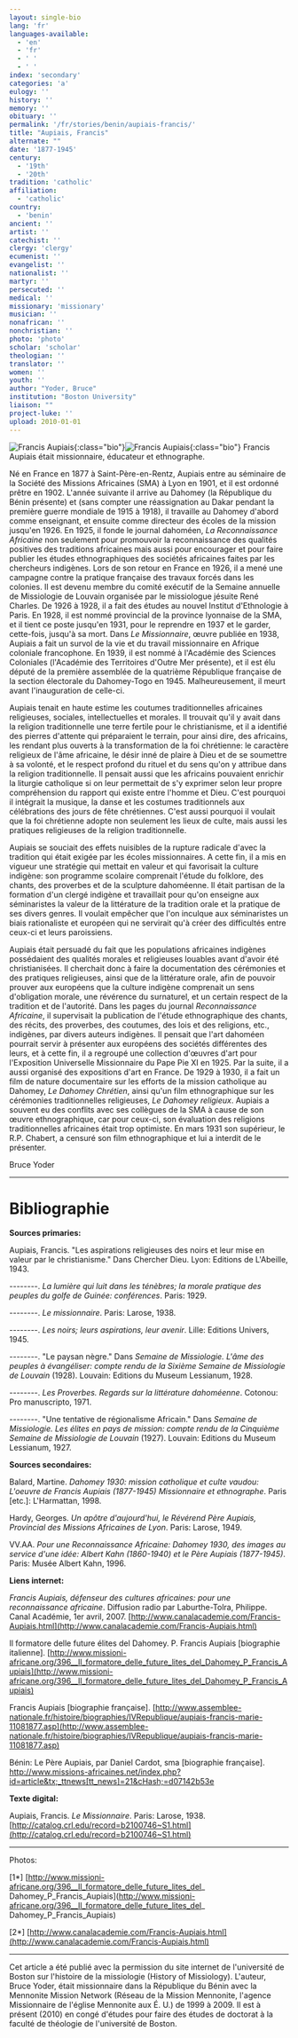```yaml
---
layout: single-bio
lang: 'fr'
languages-available:
  - 'en'
  - 'fr'
  - ' '
  - ' '
index: 'secondary'
categories: 'a'
eulogy: ''
history: ''
memory: ''
obituary: ''
permalink: '/fr/stories/benin/aupiais-francis/'
title: "Aupiais, Francis"
alternate: ""
date: '1877-1945'
century:
  - '19th'
  - '20th'
tradition: 'catholic'
affiliation:
  - 'catholic'
country:
  - 'benin'
ancient: ''
artist: ''
catechist: ''
clergy: 'clergy'
ecumenist: ''
evangelist: ''
nationalist: ''
martyr: ''
persecuted: ''
medical: ''
missionary: 'missionary'
musician: ''
nonafrican: ''
nonchristian: ''
photo: 'photo'
scholar: 'scholar'
theologian: ''
translator: ''
women: ''
youth: ''
author: "Yoder, Bruce"
institution: "Boston University"
liaison: ""
project-luke: ''
upload: 2010-01-01
---
```


![Francis Aupiais](/images/bio-pics/benin/aupiais-francis/aupiais.jpg){:class="bio"}![Francis Aupiais](/images/bio-pics/benin/aupiais-francis/francis_Aupiais.jpg){:class="bio"} Francis Aupiais était missionnaire, éducateur et ethnographe.

Né en France en 1877 à Saint-Père-en-Rentz, Aupiais entre au séminaire de la Société des Missions Africaines (SMA) à Lyon en 1901, et il est ordonné prêtre en 1902. L'année suivante il arrive au Dahomey (la République du Bénin présente) et (sans compter une réassignation au Dakar pendant la première guerre mondiale de 1915 à 1918), il travaille au Dahomey d'abord comme enseignant, et ensuite comme directeur des écoles de la mission jusqu'en 1926. En 1925, il fonde le journal dahoméen, *La Reconnaissance Africaine* non seulement pour promouvoir la reconnaissance des qualités positives des traditions africaines mais aussi pour encourager et pour faire publier les études ethnographiques des sociétés africaines faites par les chercheurs indigènes. Lors de son retour en France en 1926, il a mené une campagne contre la pratique française des travaux forcés dans les colonies. Il est devenu membre du comité exécutif de la Semaine annuelle de Missiologie de Louvain organisée par le missiologue jésuite René Charles. De 1926 à 1928, il a fait des études au nouvel Institut d'Ethnologie à Paris. En 1928, il est nommé provincial de la province lyonnaise de la SMA, et il tient ce poste jusqu'en 1931, pour le reprendre en 1937 et le garder, cette-fois, jusqu'à sa mort. Dans *Le Missionnaire*, œuvre publiée en 1938, Aupiais a fait un survol de la vie et du travail missionnaire en Afrique coloniale francophone. En 1939, il est nommé à l'Académie des Sciences Coloniales (l'Académie des Territoires d'Outre Mer présente), et il est élu député de la première assemblée de la quatrième République française de la section électorale du Dahomey-Togo en 1945. Malheureusement, il meurt avant l'inauguration de celle-ci.

Aupiais tenait en haute estime les coutumes traditionnelles africaines religieuses, sociales, intellectuelles et morales. Il trouvait qu'il y avait dans la religion traditionnelle une terre fertile pour le christianisme, et il a identifié des pierres d'attente qui préparaient le terrain, pour ainsi dire, des africains, les rendant plus ouverts à la transformation de la foi chrétienne: le caractère religieux de l'âme africaine, le désir inné de plaire à Dieu et de se soumettre à sa volonté, et le respect profond du rituel et du sens qu'on y attribue dans la religion traditionnelle. Il pensait aussi que les africains pouvaient enrichir la liturgie catholique si on leur permettait de s'y exprimer selon leur propre compréhension du rapport qui existe entre l'homme et Dieu. C'est pourquoi il intégrait la musique, la danse et les costumes traditionnels aux célébrations des jours de fête chrétiennes. C'est aussi pourquoi il voulait que la foi chrétienne adopte non seulement les lieux de culte, mais aussi les pratiques religieuses de la religion traditionnelle.

Aupiais se souciait des effets nuisibles de la rupture radicale d'avec la tradition qui était exigée par les écoles missionnaires. A cette fin, il a mis en vigueur une stratégie qui mettait en valeur et qui favorisait la culture indigène: son programme scolaire comprenait l'étude du folklore, des chants, des proverbes et de la sculpture dahoméenne. Il était partisan de la formation d'un clergé indigène et travaillait pour qu'on enseigne aux séminaristes la valeur de la littérature de la tradition orale et la pratique de ses divers genres. Il voulait empêcher que l'on inculque aux séminaristes un biais rationaliste et européen qui ne servirait qu'à créer des difficultés entre ceux-ci et leurs paroissiens.

Aupiais était persuadé du fait que les populations africaines indigènes possédaient des qualités morales et religieuses louables avant d'avoir été christianisées. Il cherchait donc à faire la documentation des cérémonies et des pratiques religieuses, ainsi que de la littérature orale, afin de pouvoir prouver aux européens que la culture indigène comprenait un sens d'obligation morale, une révérence du surnaturel, et un certain respect de la tradition et de l'autorité. Dans les pages du journal *Reconnaissance Africaine*, il supervisait la publication de l'étude ethnographique des chants, des récits, des proverbes, des coutumes, des lois et des religions, etc., indigènes, par divers auteurs indigènes. Il pensait que l'art dahoméen pourrait servir à présenter aux européens des sociétés différentes des leurs, et à cette fin, il a regroupé une collection d'œuvres d'art pour l'Exposition Universelle Missionnaire du Pape Pie XI en 1925. Par la suite, il a aussi organisé des expositions d'art en France. De 1929 à 1930, il a fait un film de nature documentaire sur les efforts de la mission catholique au Dahomey, *Le Dahomey Chrétien*, ainsi qu'un film ethnographique sur les cérémonies traditionnelles religieuses, *Le Dahomey religieux*. Aupiais a souvent eu des conflits avec ses collègues de la SMA à cause de son œuvre ethnographique, car pour ceux-ci, son évaluation des religions traditionnelles africaines était trop optimiste. En mars 1931 son supérieur, le R.P. Chabert, a censuré son film ethnographique et lui a interdit de le présenter.

Bruce Yoder

---

# Bibliographie

**Sources primaries:**

Aupiais, Francis. "Les aspirations religieuses des noirs et leur mise en valeur par le christianisme." Dans Chercher Dieu. Lyon: Editions de L'Abeille, 1943.

--------. *La lumière qui luit dans les ténèbres; la morale pratique des peuples du golfe de Guinée: conférences*. Paris: 1929.

--------. *Le missionnaire*. Paris: Larose, 1938.

--------. *Les noirs; leurs aspirations, leur avenir*. Lille: Editions Univers, 1945.

--------. "Le paysan nègre." Dans *Semaine de Missiologie. L'âme des peuples à évangéliser: compte rendu de la Sixième Semaine de Missiologie de Louvain* (1928). Louvain: Editions du Museum Lessianum, 1928.

--------. *Les Proverbes. Regards sur la littérature dahoméenne*. Cotonou: Pro manuscripto, 1971.

--------. "Une tentative de régionalisme Africain." Dans *Semaine de Missiologie. Les élites en pays de mission: compte rendu de la Cinquième Semaine de Missiologie de Louvain* (1927). Louvain: Editions du Museum Lessianum, 1927.

**Sources secondaires:**

Balard, Martine. *Dahomey 1930: mission catholique et culte vaudou: L'oeuvre de Francis Aupiais (1877-1945) Missionnaire et ethnographe*. Paris [etc.]: L'Harmattan, 1998.

Hardy, Georges. *Un apôtre d'aujourd'hui, le Révérend Père Aupiais, Provincial des Missions Africaines de Lyon*. Paris: Larose, 1949.

VV.AA. *Pour une Reconnaissance Africaine: Dahomey 1930,  des images au service d'une idée: Albert Kahn (1860-1940) et le Père Aupiais (1877-1945)*. Paris: Musée Albert Kahn, 1996.

**Liens internet:**

*Francis Aupiais, défenseur des cultures africaines: pour une reconnaissance africaine*. Diffusion radio par Laburthe-Tolra, Philippe. Canal Académie, 1er avril, 2007. [http://www.canalacademie.com/Francis-Aupiais.html](http://www.canalacademie.com/Francis-Aupiais.html)

Il formatore delle future élites del Dahomey. P. Francis Aupiais [biographie italienne]. [http://www.missioni-africane.org/396__Il_formatore_delle_future_lites_del_Dahomey_P_Francis_Aupiais](http://www.missioni-africane.org/396__Il_formatore_delle_future_lites_del_Dahomey_P_Francis_Aupiais)

Francis Aupiais [biographie française]. [http://www.assemblee-nationale.fr/histoire/biographies/IVRepublique/aupiais-francis-marie-11081877.asp](http://www.assemblee-nationale.fr/histoire/biographies/IVRepublique/aupiais-francis-marie-11081877.asp)

Bénin: Le Père Aupiais, par Daniel Cardot, sma [biographie française]. [http://www.missions-africaines.net/index.php?id=article&tx;_ttnews[tt_news]=21&cHash;=d07142b53e ](http://www.missions-africaines.net/index.php?id=article&tx_ttnews[tt_news]=21&cHash=d07142b53e )

**Texte digital:**

Aupiais, Francis. *Le Missionnaire*. Paris: Larose, 1938. [http://catalog.crl.edu/record=b2100746~S1.html](http://catalog.crl.edu/record=b2100746~S1.html)

---

Photos:

[1*] [http://www.missioni-africane.org/396__Il_formatore_delle_future_lites_del_ Dahomey_P_Francis_Aupiais](http://www.missioni-africane.org/396__Il_formatore_delle_future_lites_del_ Dahomey_P_Francis_Aupiais)

[2*] [http://www.canalacademie.com/Francis-Aupiais.html](http://www.canalacademie.com/Francis-Aupiais.html)

---

Cet article a été publié avec la permission du site internet de l'université de Boston sur l'histoire de la missiologie (History of Missiology). L'auteur, Bruce Yoder, était missionnaire dans la République du Bénin avec la Mennonite Mission Network (Réseau de la Mission Mennonite, l'agence Missionnaire de l'église Mennonite aux É. U.) de 1999 à 2009. Il est à présent (2010) en congé d'études pour faire des études de doctorat à la faculté de théologie de l'université de Boston.
